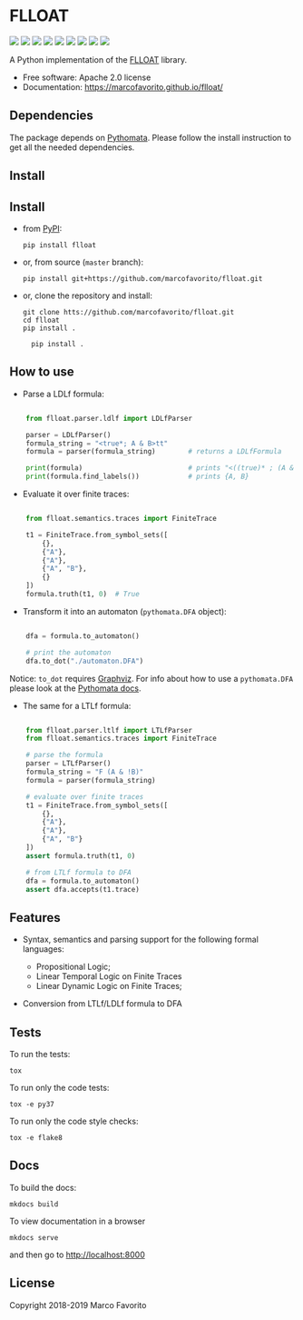 # FLLOAT


[![](https://img.shields.io/pypi/v/flloat.svg)](https://pypi.python.org/pypi/flloat)
[![](https://img.shields.io/travis/marcofavorito/flloat.svg)](https://travis-ci.org/marcofavorito/flloat)
[![](https://img.shields.io/pypi/pyversions/flloat.svg)](https://pypi.python.org/pypi/flloat)
[![](https://img.shields.io/badge/docs-mkdocs-9cf)](https://www.mkdocs.org/)
[![](https://img.shields.io/badge/status-development-orange.svg)](https://img.shields.io/badge/status-development-orange.svg)
[![](https://coveralls.io/repos/github/marcofavorito/flloat/badge.svg?branch=master)](https://coveralls.io/github/marcofavorito/flloat?branch=master)
[![](https://img.shields.io/badge/flake8-checked-blueviolet)](https://img.shields.io/badge/flake8-checked-blueviolet)
[![](https://img.shields.io/badge/mypy-checked-blue)](https://img.shields.io/badge/mypy-checked-blue)
[![](https://img.shields.io/badge/license-Apache%202-lightgrey)](https://img.shields.io/badge/license-Apache%202-lightgrey)

A Python implementation of the [FLLOAT](https://github.com/RiccardoDeMasellis/FLLOAT.git) library.


* Free software: Apache 2.0 license
* Documentation: https://marcofavorito.github.io/flloat/

## Dependencies

The package depends on [Pythomata](https://marcofavorito.github.io/pythomata). Please follow the install instruction 
to get all the needed dependencies. 

## Install

## Install

- from [PyPI](https://pypi.org/project/flloat/):

      pip install flloat

- or, from source (`master` branch):

      pip install git+https://github.com/marcofavorito/flloat.git


- or, clone the repository and install:

      git clone htts://github.com/marcofavorito/flloat.git
      cd flloat
      pip install .

        pip install .

## How to use

* Parse a LDLf formula:

```python

    from flloat.parser.ldlf import LDLfParser

    parser = LDLfParser()
    formula_string = "<true*; A & B>tt"
    formula = parser(formula_string)        # returns a LDLfFormula

    print(formula)                          # prints "<((true)* ; (A & B))>(tt)"
    print(formula.find_labels())            # prints {A, B}

```

*  Evaluate it over finite traces:

```python

    from flloat.semantics.traces import FiniteTrace

    t1 = FiniteTrace.from_symbol_sets([
        {},
        {"A"},
        {"A"},
        {"A", "B"},
        {}
    ])
    formula.truth(t1, 0)  # True

```

* Transform it into an automaton (``pythomata.DFA`` object):

```python

    dfa = formula.to_automaton()

    # print the automaton
    dfa.to_dot("./automaton.DFA")

```

Notice: `to_dot` requires [Graphviz](https://graphviz.gitlab.io/download/).
For info about how to use a `pythomata.DFA` please look at the [Pythomata docs](https://github.com/marcofavorito/pythomata).

* The same for a LTLf formula:

```python

    from flloat.parser.ltlf import LTLfParser
    from flloat.semantics.traces import FiniteTrace

    # parse the formula
    parser = LTLfParser()
    formula_string = "F (A & !B)"
    formula = parser(formula_string)

    # evaluate over finite traces
    t1 = FiniteTrace.from_symbol_sets([
        {},
        {"A"},
        {"A"},
        {"A", "B"}
    ])
    assert formula.truth(t1, 0)

    # from LTLf formula to DFA
    dfa = formula.to_automaton()
    assert dfa.accepts(t1.trace)
```

## Features

* Syntax, semantics and parsing support for the following formal languages:
    * Propositional Logic;
    * Linear Temporal Logic on Finite Traces
    * Linear Dynamic Logic on Finite Traces;

* Conversion from LTLf/LDLf formula to DFA

## Tests

To run the tests:

    tox

To run only the code tests:

    tox -e py37

To run only the code style checks:

    tox -e flake8

## Docs

To build the docs:


    mkdocs build


To view documentation in a browser


    mkdocs serve


and then go to [http://localhost:8000](http://localhost:8000)


## License

Copyright 2018-2019 Marco Favorito

